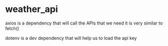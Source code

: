 # weather_api
axios is a dependency that will call the APIs that we need it is very similar to fetch()

dotenv is a dev dependency that will help us to load the api key
